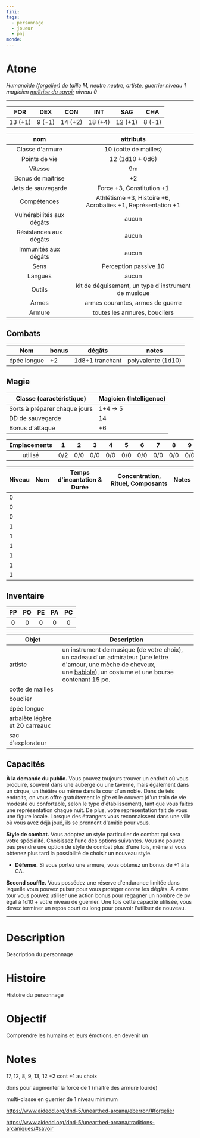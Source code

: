 ```yaml
---
fini: 
tags:
  - personnage
  - joueur
  - pnj
monde:
---
```

# Atone
*Humanoïde ([forgelier](https://www.aidedd.org/dnd-5/unearthed-arcana/eberron/#forgelier)) de taille M, neutre neutre, artiste, guerrier niveau 1 magicien [maîtrise du savoir](https://www.aidedd.org/dnd-5/unearthed-arcana/traditions-arcaniques/#savoir) niveau 0*
___

|   FOR   |  DEX   |   CON   |   INT   |   SAG   |  CHA   |
| :-----: | :----: | :-----: | :-----: | :-----: | :----: |
| 13 (+1) | 9 (-1) | 14 (+2) | 18 (+4) | 12 (+1) | 8 (-1) |

|            nom            |                            attributs                            |
| :-----------------------: | :-------------------------------------------------------------: |
|      Classe d'armure      |                      10 (cotte de mailles)                      |
|       Points de vie       |                         12 (1d10 + 0d6)                         |
|          Vitesse          |                               9m                                |
|     Bonus de maîtrise     |                               +2                                |
|    Jets de sauvegarde     |                    Force +3, Constitution +1                    |
|        Compétences        | Athlétisme +3, Histoire +6,<br>Acrobaties +1, Représentation +1 |
| Vulnérabilités aux dégâts |                              aucun                              |
|  Résistances aux dégâts   |                              aucun                              |
|   Immunités aux dégâts    |                              aucun                              |
|           Sens            |                      Perception passive 10                      |
|          Langues          |                              aucun                              |
|          Outils           |       kit de déguisement, un type d'instrument de musique       |
|           Armes           |                armes courantes, armes de guerre                 |
|          Armure           |                  toutes les armures, boucliers                  |

## Combats

| Nom         | bonus | dégâts          | notes              |
| ----------- | ----- | --------------- | ------------------ |
| épée longue | +2    | 1d8+1 tranchant | polyvalente (1d10) |
## Magie

| Classe (caractéristique)      | Magicien (Intelligence) |
| ----------------------------- | ----------------------- |
| Sorts à préparer chaque jours | 1+4 -> 5                |
| DD de sauvegarde              | 14                      |
| Bonus d'attaque               | +6                      |

| Emplacements |  1  |  2  |  3  |  4  |  5  |  6  |  7  |  8  |  9  |
| :----------: | :-: | :-: | :-: | :-: | :-: | :-: | :-: | :-: | :-: |
|   utilisé    | 0/2 | 0/0 | 0/0 | 0/0 | 0/0 | 0/0 | 0/0 | 0/0 | 0/0 |

| Niveau | Nom | Temps d'incantation & Durée | Concentration, Rituel, Composants | Notes |
| ------ | --- | --------------------------- | --------------------------------- | ----- |
| 0      |     |                             |                                   |       |
| 0      |     |                             |                                   |       |
| 0      |     |                             |                                   |       |
| 1      |     |                             |                                   |       |
| 1      |     |                             |                                   |       |
| 1      |     |                             |                                   |       |
| 1      |     |                             |                                   |       |
| 1      |     |                             |                                   |       |
| 1      |     |                             |                                   |       |

## Inventaire
| PP  | PO  | PE  | PA  | PC  |
| :-: | :-: | :-: | :-: | :-: |
|  0  |  0  |  0  |  0  |  0  |

| Objet                          | Description                                                                                                                                                                                                                   |
| ------------------------------ | ----------------------------------------------------------------------------------------------------------------------------------------------------------------------------------------------------------------------------- |
| artiste                        | un instrument de musique (de votre choix), un cadeau d'un admirateur (une lettre d'amour, une mèche de cheveux, une [babiole](https://www.aidedd.org/regles/equipement/babioles/)), un costume et une bourse contenant 15 po. |
| cotte de mailles               |                                                                                                                                                                                                                               |
| bouclier                       |                                                                                                                                                                                                                               |
| épée longue                    |                                                                                                                                                                                                                               |
| arbalète légère et 20 carreaux |                                                                                                                                                                                                                               |
| sac d'explorateur              |                                                                                                                                                                                                                               |


## Capacités
**À la demande du public.** Vous pouvez toujours trouver un endroit où vous produire, souvent dans une auberge ou une taverne, mais également dans un cirque, un théâtre ou même dans la cour d'un noble. Dans de tels endroits, on vous offre gratuitement le gîte et le couvert (d'un train de vie modeste ou confortable, selon le type d'établissement), tant que vous faites une représentation chaque nuit. De plus, votre représentation fait de vous une figure locale. Lorsque des étrangers vous reconnaissent dans une ville où vous avez déjà joué, ils se prennent d'amitié pour vous.

**Style de combat.** Vous adoptez un style particulier de combat qui sera votre spécialité. Choisissez l'une des options suivantes. Vous ne pouvez pas prendre une option de style de combat plus d'une fois, même si vous obtenez plus tard la possibilité de choisir un nouveau style.
- **Défense.** Si vous portez une armure, vous obtenez un bonus de +1 à la CA.

**Second souffle.** Vous possédez une réserve d'endurance limitée dans laquelle vous pouvez puiser pour vous protéger contre les dégâts. À votre tour vous pouvez utiliser une action bonus pour regagner un nombre de pv égal à 1d10 + votre niveau de guerrier. Une fois cette capacité utilisée, vous devez terminer un repos court ou long pour pouvoir l'utiliser de nouveau.

---
# Description
Description du personnage

# Histoire
Histoire du personnage

# Objectif
Comprendre les humains et leurs émotions, en devenir un

# Notes
17, 12, 8, 9, 13, 12
+2 cont +1 au choix

dons pour augmenter la force de 1 (maître des armure lourde)

multi-classe en guerrier de 1 niveau minimum

https://www.aidedd.org/dnd-5/unearthed-arcana/eberron/#forgelier

https://www.aidedd.org/dnd-5/unearthed-arcana/traditions-arcaniques/#savoir

